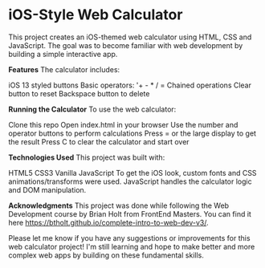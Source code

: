 # iOS-Style Web Calculator
This project creates an iOS-themed web calculator using HTML, CSS and JavaScript. The goal was to become familiar with web development by building a simple interactive app.

**Features**
The calculator includes:

iOS 13 styled buttons
Basic operators: '+ - * / =
Chained operations
Clear button to reset
Backspace button to delete

**Running the Calculator**
To use the web calculator:

Clone this repo
Open index.html in your browser
Use the number and operator buttons to perform calculations
Press = or the large display to get the result
Press C to clear the calculator and start over

**Technologies Used**
This project was built with:

HTML5
CSS3
Vanilla JavaScript
To get the iOS look, custom fonts and CSS animations/transforms were used. JavaScript handles the calculator logic and DOM manipulation.

**Acknowledgments**
This project was done while following the Web Development course by Brian Holt from FrontEnd Masters. You can find it here https://btholt.github.io/complete-intro-to-web-dev-v3/.

Please let me know if you have any suggestions or improvements for this web calculator project! I'm still learning and hope to make better and more complex web apps by building on these fundamental skills.
